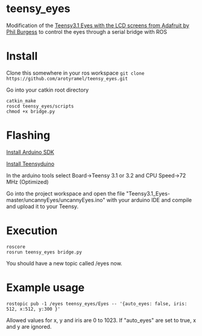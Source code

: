 # teensy_eyes
Modification of the [Teensy3.1 Eyes with the LCD screens from Adafruit by Phil Burgess](https://learn.adafruit.com/animated-electronic-eyes-using-teensy-3-1/overview) to control the eyes through a serial bridge with ROS

# Install
Clone this somewhere in your ros workspace
`git clone https://github.com/arotyramel/teensy_eyes.git`

Go into your catkin root directory
```
catkin_make
roscd teensy_eyes/scripts
chmod +x bridge.py
```
# Flashing
[Install Arduino SDK](https://www.arduino.cc/en/Main/Software)

[Install Teensyduino](https://www.pjrc.com/teensy/td_download.html)

In the arduino tools select Board→Teensy 3.1 or 3.2 and CPU Speed→72 MHz (Optimized)

Go into the project workspace and open the file
"Teensy3.1_Eyes-master/uncannyEyes/uncannyEyes.ino"
with your arduino IDE and compile and upload it to your Teensy.

# Execution
```
roscore
rosrun teensy_eyes bridge.py
```
You should have a new topic called /eyes now.

# Example usage
```
rostopic pub -1 /eyes teensy_eyes/Eyes -- '{auto_eyes: false, iris: 512, x:512, y:300 }'
```
Allowed values for x, y and iris are 0 to 1023. 
If "auto_eyes" are set to true, x and y are ignored.

